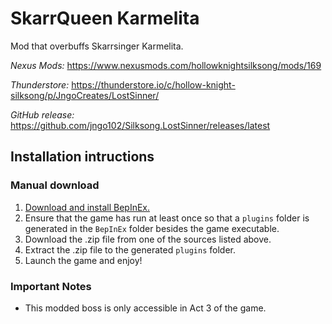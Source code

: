 # SkarrQueen Karmelita
Mod that overbuffs Skarrsinger Karmelita.

*Nexus Mods:*
https://www.nexusmods.com/hollowknightsilksong/mods/169

*Thunderstore:*
https://thunderstore.io/c/hollow-knight-silksong/p/JngoCreates/LostSinner/

*GitHub release:*
https://github.com/jngo102/Silksong.LostSinner/releases/latest

## Installation intructions

### Manual download
1.  [Download and install BepInEx.](https://docs.bepinex.dev/articles/user_guide/installation/index.html)
2.  Ensure that the game has run at least once so that a `plugins` folder is generated in the `BepInEx` folder besides the game executable.
3.  Download the .zip file from one of the sources listed above.
4.  Extract the .zip file to the generated `plugins` folder.
5.  Launch the game and enjoy!

### Important Notes
- This modded boss is only accessible in Act 3 of the game.
